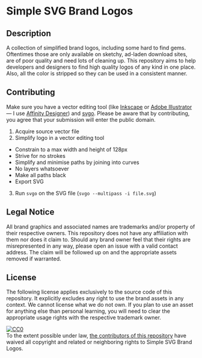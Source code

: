 # Simple SVG Brand Logos

## Description

A collection of simplified brand logos, including some hard to find gems. Oftentimes those are only available on sketchy, ad-laden download sites, are of poor quality and need lots of cleaning up. This repository aims to help developers and designers to find high quality logos of any kind in one place. Also, all the color is stripped so they can be used in a consistent manner.

## Contributing

Make sure you have a vector editing tool (like [Inkscape](https://inkscape.org/) or [Adobe Illustrator](https://www.adobe.com/products/illustrator/) — I use [Affinity Designer](https://affinity.serif.com/designer/)) and [svgo](https://github.com/svg/svgo). Please be aware that by contributing, you agree that your submission will enter the public domain.

1. Acquire source vector file
2. Simplify logo in a vector editing tool
  - Constrain to a max width and height of 128px
  - Strive for no strokes
  - Simplify and minimise paths by joining into curves
  - No layers whatsoever
  - Make all paths black
  - Export SVG
3. Run `svgo` on the SVG file (`svgo --multipass -i file.svg`)

## Legal Notice

All brand graphics and associated names are trademarks and/or property of their respective owners. This repository does not have any affiliation with them nor does it claim to. Should any brand owner feel that their rights are misrepresented in any way, please open an issue with a valid contact address. The claim will be followed up on and the appropriate assets removed if warranted.

## License

The following license applies exclusively to the source code of this repository. It explicitly excludes any right to use the brand assets in any context. We cannot license what we do not own. If you plan to use an asset for anything else than personal learning, you will need to clear the appropriate usage rights with the respective trademark owner.

<p xmlns:dct="http://purl.org/dc/terms/" xmlns:vcard="http://www.w3.org/2001/vcard-rdf/3.0#">
  <a rel="license"
     href="http://creativecommons.org/publicdomain/zero/1.0/">
    <img src="http://i.creativecommons.org/p/zero/1.0/88x31.png" style="border-style: none;" alt="CC0" />
  </a>
  <br />
  To the extent possible under law,
  <a rel="dct:publisher"
     href="https://github.com/herrbischoff/simple-svg-brand-logos/graphs/contributors">
    <span property="dct:title">the contributors of this repository</span></a>
  have waived all copyright and related or neighboring rights to
  <span property="dct:title">Simple SVG Brand Logos</span>.
</p>
